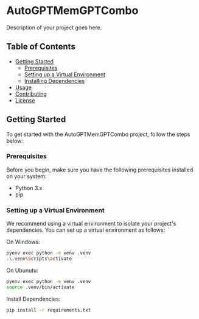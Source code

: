 # AutoGPTMemGPTCombo

Description of your project goes here.

## Table of Contents

- [Getting Started](#getting-started)
  - [Prerequisites](#prerequisites)
  - [Setting up a Virtual Environment](#setting-up-a-virtual-environment)
  - [Installing Dependencies](#installing-dependencies)
- [Usage](#usage)
- [Contributing](#contributing)
- [License](#license)

## Getting Started

To get started with the AutoGPTMemGPTCombo project, follow the steps below:

### Prerequisites

Before you begin, make sure you have the following prerequisites installed on your system:

- Python 3.x
- pip

### Setting up a Virtual Environment

We recommend using a virtual environment to isolate your project's dependencies. You can set up a virtual environment as follows:

On Windows:

```bash
pyenv exec python -m venv .venv
.\.venv\Scripts\activate
```

On Ubunutu:

```bash
pyenv exec python -m venv .venv
source .venv/bin/activate
```

Install Dependencies:

```bash
pip install -r requirements.txt
```
